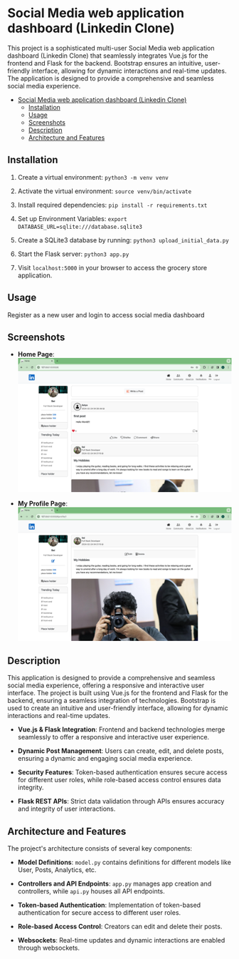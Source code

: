 # Social Media web application dashboard (Linkedin Clone)

This project is a sophisticated multi-user Social Media web application dashboard (Linkedin Clone) that seamlessly integrates Vue.js for the frontend and Flask for the backend. Bootstrap ensures an intuitive, user-friendly interface, allowing for dynamic interactions and real-time updates. The application is designed to provide a comprehensive and seamless social media experience.

<!-- Browse to the [Satya Grocery Store Web Application](http://satya-grocery-store.ap-south-1.elasticbeanstalk.com/) to view the deployed application. -->

- [Social Media web application dashboard (Linkedin Clone)](#social-media-web-application-dashboard-linkedin-clone)
  - [Installation](#installation)
  - [Usage](#usage)
  - [Screenshots](#screenshots)
  - [Description](#description)
  - [Architecture and Features](#architecture-and-features)

## Installation

1. Create a virtual environment:
`python3 -m venv venv`

2. Activate the virtual environment:
`source venv/bin/activate`

3. Install required dependencies:
`pip install -r requirements.txt`

4. Set up Environment Variables:
`export DATABASE_URL=sqlite:///database.sqlite3`

5. Create a SQLite3 database by running:
`python3 upload_initial_data.py`

6. Start the Flask server:
`python3 app.py`

7. Visit `localhost:5000` in your browser to access the grocery store application.

## Usage
Register as a new user and login to access social media dashboard


## Screenshots

- **Home Page**:
![Home Page](static/screenshots/home.png)

- **My Profile Page**:
![Manager Home Page](static/screenshots/myprofile.png)








## Description

This application is designed to provide a comprehensive and seamless social media experience, offering a responsive and interactive user interface. The project is built using Vue.js for the frontend and Flask for the backend, ensuring a seamless integration of technologies. Bootstrap is used to create an intuitive and user-friendly interface, allowing for dynamic interactions and real-time updates.

- **Vue.js & Flask Integration**: Frontend and backend technologies merge seamlessly to offer a responsive and interactive user experience.

- **Dynamic Post Management**: Users can create, edit, and delete posts, ensuring a dynamic and engaging social media experience.

- **Security Features**: Token-based authentication ensures secure access for different user roles, while role-based access control ensures data integrity.

- **Flask REST APIs**: Strict data validation through APIs ensures accuracy and integrity of user interactions.


## Architecture and Features

The project's architecture consists of several key components:

- **Model Definitions**: `model.py` contains definitions for different models like User, Posts, Analytics, etc.

- **Controllers and API Endpoints**: `app.py` manages app creation and controllers, while `api.py` houses all API endpoints.

- **Token-based Authentication**: Implementation of token-based authentication for secure access to different user roles.

- **Role-based Access Control**: Creators can edit and delete their posts.

- **Websockets**: Real-time updates and dynamic interactions are enabled through websockets.


